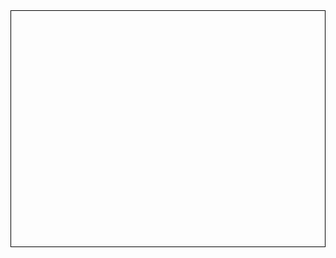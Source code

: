 <!DOCTYPE html>
<html lang="en">
<head>
<meta charset="UTF-8">
<meta name="viewport" content="width=device-width, initial-scale=1.0">
<title>Juego 2D en JavaScript</title>
<style>
    canvas {
        border: 1px solid black;
        display: block;
        margin: 0 auto;
    }
</style>
</head>
<body>
<canvas id="gameCanvas" width="800" height="600"></canvas>
<script>
    const canvas = document.getElementById('gameCanvas');
    const ctx = canvas.getContext('2d');

    // Definir variables del jugador
    let playerX = canvas.width / 2;
    let playerY = canvas.height - 30;
    const playerWidth = 50;
    const playerHeight = 50;
    let playerSpeed = 5;

    // Dibujar al jugador
    function drawPlayer() {
        ctx.fillStyle = 'blue';
        ctx.fillRect(playerX, playerY, playerWidth, playerHeight);
    }

    // Controlar la entrada del jugador
    document.addEventListener('keydown', (event) => {
        if (event.key === 'ArrowLeft') {
            playerX -= playerSpeed;
        } else if (event.key === 'ArrowRight') {
            playerX += playerSpeed;
        }

        // Mantener al jugador dentro del canvas
        if (playerX < 0) {
            playerX = 0;
        } else if (playerX + playerWidth > canvas.width) {
            playerX = canvas.width - playerWidth;
        }
    });

    // Función principal de dibujo del juego
    function draw() {
        // Limpiar el canvas
        ctx.clearRect(0, 0, canvas.width, canvas.height);

        // Dibujar al jugador
        drawPlayer();

        requestAnimationFrame(draw);
    }

    // Iniciar el juego
    draw();
</script>
</body>
</html>
